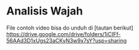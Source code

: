 # Analisis Wajah

File contoh video bisa do unduh di [tautan berikut] https://drive.google.com/drive/folders/1iCIFf-56AAd3D1xUgs23aCKyN3w9x7sY?usp=sharing
